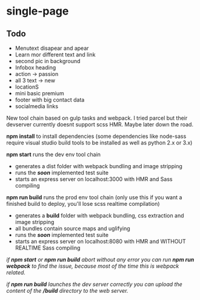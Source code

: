 # single-page


## Todo

- Menutext disapear and apear
- Learn mor different text and link
- second pic in background
- Infobox heading
- action -> passion
- all 3 text -> new
- locationS
- mini basic premium
- footer with big contact data
- socialmedia links

New tool chain based on gulp tasks and webpack. I tried parcel but their devserver currently doesnt support scss HMR. Maybe later down the road.


**npm install** to install dependencies (some dependencies like node-sass require visual studio build tools to be installed as well as python 2.x or 3.x)

**npm start** runs the dev env tool chain
* generates a dist folder with webpack bundling and image stripping
* runs the ***soon*** implemented test suite
* starts an express server on localhost:3000 with HMR and Sass compiling



**npm run build** runs the prod env tool chain (only use this if you want a finished build to deploy, you'll lose scss realtime compilation)
* generates a **build** folder with webpack bundling, css extraction and image stripping
* all bundles contain source maps and uglifying
* runs the ***soon*** implemented test suite
* starts an express server on localhost:8080 with HMR and WITHOUT REALTIME Sass compiling

*if **npm start** or **npm run build** abort without any error you can run **npm run webpack** to find the issue, because most of the time this is webpack related.*

*if **npm run build** launches the dev server correctly you can upload the content of the **/build** directory to the web server.*
